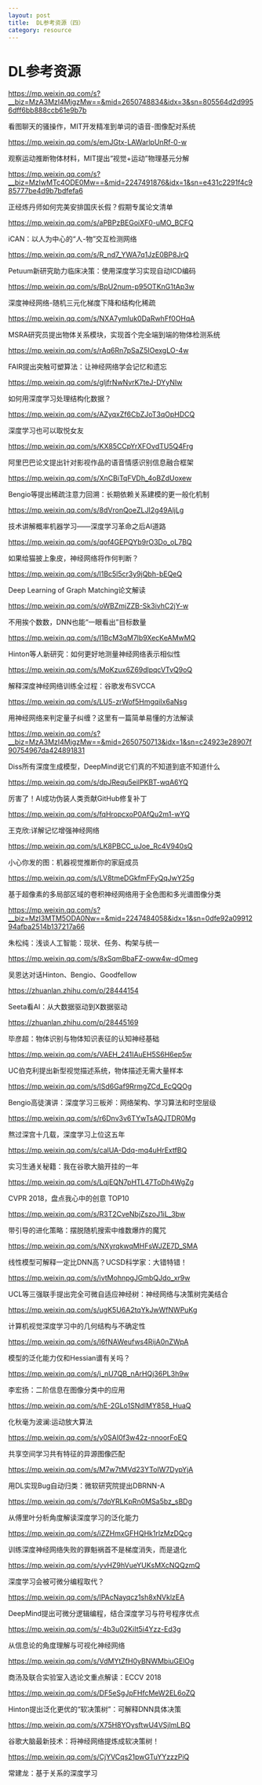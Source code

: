 ```yaml
---
layout: post
title:  DL参考资源（四）
category: resource 
---
```


# DL参考资源

https://mp.weixin.qq.com/s?__biz=MzA3MzI4MjgzMw==&mid=2650748834&idx=3&sn=805564d2d9956dff6bb888ccb61e9b7b

看图聊天的骚操作，MIT开发精准到单词的语音-图像配对系统

https://mp.weixin.qq.com/s/emJGtx-LAWarlpUnRf-0-w

观察运动推断物体材料，MIT提出“视觉+运动”物理基元分解

https://mp.weixin.qq.com/s?__biz=MzIwMTc4ODE0Mw==&mid=2247491876&idx=1&sn=e431c2291f4c985777be4d9b7bdfefa6

正经炼丹师如何完美安排国庆长假？假期专属论文清单

https://mp.weixin.qq.com/s/aPBPzBEGoiXF0-uMO_BCFQ

iCAN：以人为中心的“人-物”交互检测网络

https://mp.weixin.qq.com/s/R_nd7_YWA7q1JzE0BP8JrQ

Petuum新研究助力临床决策：使用深度学习实现自动ICD编码

https://mp.weixin.qq.com/s/BpU2num-p95OTKnG1tAp3w

深度神经网络-随机三元化梯度下降和结构化稀疏

https://mp.weixin.qq.com/s/NXA7ymIuk0DaRwhFf0OHqA

MSRA研究员提出物体关系模块，实现首个完全端到端的物体检测系统

https://mp.weixin.qq.com/s/rAq6Rn7pSaZ5IOexgLO-4w

FAIR提出突触可塑算法：让神经网络学会记忆和遗忘

https://mp.weixin.qq.com/s/gljfrNwNvrK7teJ-DYyNIw

如何用深度学习处理结构化数据？

https://mp.weixin.qq.com/s/AZyqxZf6CbZJoT3qOpHDCQ

深度学习也可以取悦女友

https://mp.weixin.qq.com/s/KX85CCpYrXFOvdTU5Q4Frg

阿里巴巴论文提出针对影视作品的语音情感识别信息融合框架

https://mp.weixin.qq.com/s/XnCBiTqFVDh_4oBZdUoxew

Bengio等提出稀疏注意力回溯：长期依赖关系建模的更一般化机制

https://mp.weixin.qq.com/s/8dVronQoeZLJI2g49AljLg

技术讲解概率机器学习——深度学习革命之后AI道路

https://mp.weixin.qq.com/s/qof4GEPQYb9rO3Do_oL7BQ

如果给猫披上象皮，神经网络将作何判断？

https://mp.weixin.qq.com/s/l1Bc5l5cr3y9jQbh-bEQeQ

Deep Learning of Graph Matching论文解读

https://mp.weixin.qq.com/s/oWBZmjZZB-Sk3ivhC2jY-w

不用挨个数数，DNN也能“一眼看出”目标数量

https://mp.weixin.qq.com/s/I1BcM3qM7lb9XecKeAMwMQ

Hinton等人新研究：如何更好地测量神经网络表示相似性

https://mp.weixin.qq.com/s/MoKzux6Z69dlpqcVTvQ9oQ

解释深度神经网络训练全过程：谷歌发布SVCCA

https://mp.weixin.qq.com/s/LU5-zrWof5HmgqiIx6aNsg

用神经网络来判定量子纠缠？这里有一篇简单易懂的方法解读

https://mp.weixin.qq.com/s?__biz=MzA3MzI4MjgzMw==&mid=2650750713&idx=1&sn=c24923e28907f90754967da424891831

Diss所有深度生成模型，DeepMind说它们真的不知道到底不知道什么

https://mp.weixin.qq.com/s/dpJRequ5eilPKBT-wqA6YQ

厉害了！AI成功伪装人类贡献GitHub修复补丁

https://mp.weixin.qq.com/s/fqHropcxoP0AfQu2m1-wYQ

王克欣:详解记忆增强神经网络

https://mp.weixin.qq.com/s/LK8PBCC_uJoe_Rc4V940sQ

小心你发的图：机器视觉推断你的家庭成员

https://mp.weixin.qq.com/s/LV8tmeDGkfmFFyQqJwY25g

基于超像素的多局部区域的卷积神经网络用于全色图和多光谱图像分类

https://mp.weixin.qq.com/s?__biz=MzI3MTM5ODA0Nw==&mid=2247484058&idx=1&sn=0dfe92a0991294afba2514b137217a66

朱松纯：浅谈人工智能：现状、任务、构架与统一

https://mp.weixin.qq.com/s/8xSqmBbaFZ-oww4w-dOmeg

吴恩达对话Hinton、Bengio、Goodfellow

https://zhuanlan.zhihu.com/p/28444154

Seeta看AI：从大数据驱动到X数据驱动

https://zhuanlan.zhihu.com/p/28445169

毕彦超：物体识别与物体知识表征的认知神经基础

https://mp.weixin.qq.com/s/VAEH_241IAuEH5S6H6ep5w

UC伯克利提出新型视觉描述系统，物体描述无需大量样本

https://mp.weixin.qq.com/s/lSd6Gaf9RrmgZCd_EcQQOg

Bengio高徒演讲：深度学习三板斧：网络架构、学习算法和时空层级

https://mp.weixin.qq.com/s/r6Dnv3v6TYwTsAQJTDR0Mg

熬过深宫十几载，深度学习上位这五年

https://mp.weixin.qq.com/s/calUA-Ddq-mq4uHrExtfBQ

实习生通关秘籍：我在谷歌大脑开挂的一年

https://mp.weixin.qq.com/s/LqjEQN7pHTL47ToDh4WgZg

CVPR 2018，盘点我心中的创意 TOP10

https://mp.weixin.qq.com/s/R3T2CveNbjZszoJ1iL_3bw

带引导的进化策略：摆脱随机搜索中维数爆炸的魔咒

https://mp.weixin.qq.com/s/NXyrqkwqMHFsWJZE7D_SMA

线性模型可解释一定比DNN高？UCSD科学家：大错特错！

https://mp.weixin.qq.com/s/ivtMohnpgJGmbQJdo_xr9w

UCL等三强联手提出完全可微自适应神经树：神经网络与决策树完美结合

https://mp.weixin.qq.com/s/ugK5U6A2tqYkJwWfNWPuKg

计算机视觉深度学习中的几何结构与不确定性

https://mp.weixin.qq.com/s/l6fNAWeufws4RijA0nZWpA

模型的泛化能力仅和Hessian谱有关吗？

https://mp.weixin.qq.com/s/j_nU7QB_nArHQj36PL3h9w

李宏扬：二阶信息在图像分类中的应用

https://mp.weixin.qq.com/s/hE-2GLo1SNdIMY858_HuaQ

化秋毫为波澜:运动放大算法

https://mp.weixin.qq.com/s/y0SAI0f3w42z-nnoorFoEQ

共享空间学习共有特征的异源图像匹配

https://mp.weixin.qq.com/s/M7w7tMVd23YToIW7DypYjA

用DL实现Bug自动归类：微软研究院提出DBRNN-A

https://mp.weixin.qq.com/s/7dpYRLKpRn0MSa5bz_sBDg

从傅里叶分析角度解读深度学习的泛化能力

https://mp.weixin.qq.com/s/iZZHmxGFHQHk1rlzMzDQcg

训练深度神经网络失败的罪魁祸首不是梯度消失，而是退化

https://mp.weixin.qq.com/s/yvHZ9hVueYUKsMXcNQQzmQ

深度学习会被可微分编程取代？

https://mp.weixin.qq.com/s/lPAcNayqcz1sh8xNVklzEA

DeepMind提出可微分逻辑编程，结合深度学习与符号程序优点

https://mp.weixin.qq.com/s/-4b3u02KiIt5i4Yzz-Ed3g

从信息论的角度理解与可视化神经网络

https://mp.weixin.qq.com/s/VdMYtZfH0yBNWMbiuGElOg

商汤及联合实验室入选论文重点解读：ECCV 2018

https://mp.weixin.qq.com/s/DF5eSgJpFHfcMeW2EL6oZQ

Hinton提出泛化更优的“软决策树”：可解释DNN具体决策

https://mp.weixin.qq.com/s/X75H8YOysftwU4VSjlmLBQ

谷歌大脑最新技术：将神经网络提炼成软决策树！

https://mp.weixin.qq.com/s/CjYVCqs21pwGTuYYzzzPiQ

常建龙：基于关系的深度学习
